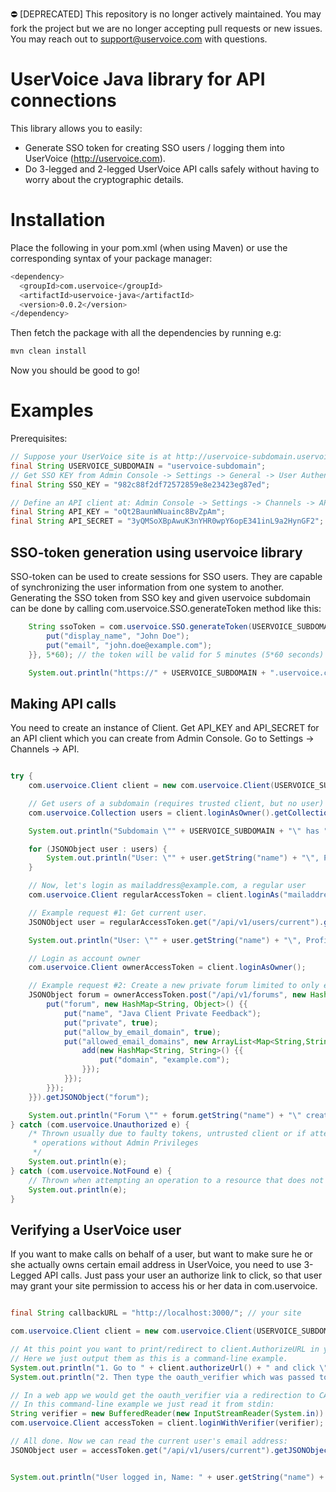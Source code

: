 :no_entry: [DEPRECATED] This repository is no longer actively maintained. You may fork the project but we are no longer accepting pull requests or new issues. You may reach out to support@uservoice.com with questions.

UserVoice Java library for API connections
========================================

This library allows you to easily:
* Generate SSO token for creating SSO users / logging them into UserVoice (http://uservoice.com).
* Do 3-legged and 2-legged UserVoice API calls safely without having to worry about the cryptographic details.

Installation
============

Place the following in your pom.xml (when using Maven) or use the
corresponding syntax of your package manager:
```sh
<dependency>
  <groupId>com.uservoice</groupId>
  <artifactId>uservoice-java</artifactId>
  <version>0.0.2</version>
</dependency>
```

Then fetch the package with all the dependencies by running e.g:

```sh
mvn clean install
```


Now you should be good to go!

Examples
========

Prerequisites:

```java
// Suppose your UserVoice site is at http://uservoice-subdomain.uservoice.com/
final String USERVOICE_SUBDOMAIN = "uservoice-subdomain";
// Get SSO KEY from Admin Console -> Settings -> General -> User Authentication
final String SSO_KEY = "982c88f2df72572859e8e23423eg87ed";

// Define an API client at: Admin Console -> Settings -> Channels -> API
final String API_KEY = "oQt2BaunWNuainc8BvZpAm";
final String API_SECRET = "3yQMSoXBpAwuK3nYHR0wpY6opE341inL9a2HynGF2";

```

SSO-token generation using uservoice library
--------------------------------------------

SSO-token can be used to create sessions for SSO users. They are capable of synchronizing the user information from one system to another.
Generating the SSO token from SSO key and given uservoice subdomain can be done by calling com.uservoice.SSO.generateToken method like this:

```java
    String ssoToken = com.uservoice.SSO.generateToken(USERVOICE_SUBDOMAIN, SSO_KEY, new HashMap<String, Object>() {{
        put("display_name", "John Doe");
        put("email", "john.doe@example.com");
    }}, 5*60); // the token will be valid for 5 minutes (5*60 seconds) by default

    System.out.println("https://" + USERVOICE_SUBDOMAIN + ".uservoice.com/?sso=" + ssoToken);
```

Making API calls
----------------

You need to create an instance of Client. Get API_KEY and API_SECRET for an API client which you can create
from Admin Console. Go to Settings -> Channels -> API.

```java

try {
    com.uservoice.Client client = new com.uservoice.Client(USERVOICE_SUBDOMAIN, API_KEY, API_SECRET);

    // Get users of a subdomain (requires trusted client, but no user)
    com.uservoice.Collection users = client.loginAsOwner().getCollection("/api/v1/users");

    System.out.println("Subdomain \"" + USERVOICE_SUBDOMAIN + "\" has " + users.size() + " users.");

    for (JSONObject user : users) {
        System.out.println("User: \"" + user.getString("name") + "\", Profile URL: " + user.getString("url"));
    }

    // Now, let's login as mailaddress@example.com, a regular user
    com.uservoice.Client regularAccessToken = client.loginAs("mailaddress@example.com");

    // Example request #1: Get current user.
    JSONObject user = regularAccessToken.get("/api/v1/users/current").getJSONObject("user");

    System.out.println("User: \"" + user.getString("name") + "\", Profile URL: " + user.getString("url"));

    // Login as account owner
    com.uservoice.Client ownerAccessToken = client.loginAsOwner();

    // Example request #2: Create a new private forum limited to only example.com email domain.
    JSONObject forum = ownerAccessToken.post("/api/v1/forums", new HashMap<String, Object>() {{
        put("forum", new HashMap<String, Object>() {{
            put("name", "Java Client Private Feedback");
            put("private", true);
            put("allow_by_email_domain", true);
            put("allowed_email_domains", new ArrayList<Map<String,String>>() {{
                add(new HashMap<String, String>() {{
                    put("domain", "example.com");
                }});
            }});
        }});
    }}).getJSONObject("forum");

    System.out.println("Forum \"" + forum.getString("name") + "\" created! URL: " + forum.getString("url"));
} catch (com.uservoice.Unauthorized e) {
    /* Thrown usually due to faulty tokens, untrusted client or if attempting
     * operations without Admin Privileges
     */
    System.out.println(e);
} catch (com.uservoice.NotFound e) {
    // Thrown when attempting an operation to a resource that does not exist
    System.out.println(e);
}

```

Verifying a UserVoice user
--------------------------

If you want to make calls on behalf of a user, but want to make sure he or she
actually owns certain email address in UserVoice, you need to use 3-Legged API
calls. Just pass your user an authorize link to click, so that user may grant
your site permission to access his or her data in com.uservoice.

```java

final String callbackURL = "http://localhost:3000/"; // your site

com.uservoice.Client client = new com.uservoice.Client(USERVOICE_SUBDOMAIN, API_KEY, API_SECRET, callbackURL);

// At this point you want to print/redirect to client.AuthorizeURL in your application.
// Here we just output them as this is a command-line example.
System.out.println("1. Go to " + client.authorizeUrl() + " and click \"Allow access\".");
System.out.println("2. Then type the oauth_verifier which was passed to the callback URL:");

// In a web app we would get the oauth_verifier via a redirection to CALLBACK_URL.
// In this command-line example we just read it from stdin:
String verifier = new BufferedReader(new InputStreamReader(System.in)).readLine();
com.uservoice.Client accessToken = client.loginWithVerifier(verifier);

// All done. Now we can read the current user's email address:
JSONObject user = accessToken.get("/api/v1/users/current").getJSONObject("user");


System.out.println("User logged in, Name: " + user.getString("name") + ", email: " + user.getString("email"));

```
